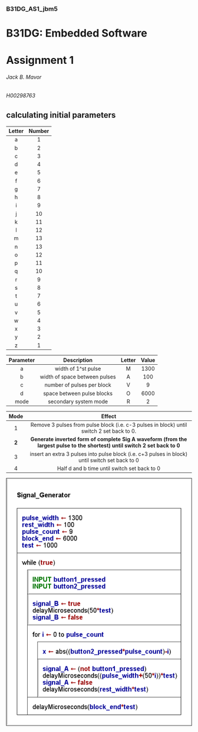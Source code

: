### B31DG_AS1_jbm5
# B31DG: Embedded Software
# Assignment 1
###### Jack B. Mavor
###### H00298763



## calculating initial parameters
|Letter|Number|
|:---:|:---:|
|a|1|
|b|2|
|c|3|
|d|4|
|e|5|
|f|6|
|g|7|
|h|8|
|i|9|
|j|10|
|k|11|
|l|12|
|m|13|
|n|13|
|o|12|
|p|11|
|q|10|
|r|9|
|s|8|
|t|7|
|u|6|
|v|5|
|w|4|
|x|3|
|y|2|
|z|1|

|Parameter|Description|Letter|Value|
|:---:|:---:|:---:|:---:|
|a|width of 1^st pulse|M|1300|
|b|width of space between pulses|A|100|
|c|number of pulses per block|V|9|
|d|space between pulse blocks|O|6000|
|mode|secondary system mode|R|2|

|Mode|Effect|
|:---:|:---:|
|1|Remove 3 pulses from pulse block (i.e. c-3 pulses in block) until switch 2 set back to 0.|
|**2**|**Generate inverted form of complete Sig A waveform (from the largest pulse to the shortest) until switch 2 set back to 0**|
|3|insert an extra 3 pulses into pulse block (i.e. c+3 pulses in block) until switch set back to 0|
|4|Half d and b time until switch set back to 0|


![n-s diagram](Signal_Generator.png)
